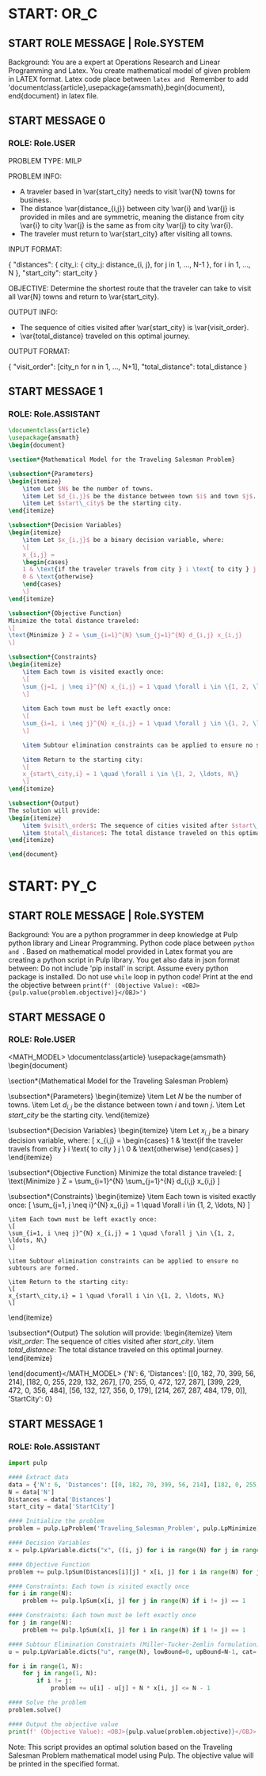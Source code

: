 # START: OR_C 
## START ROLE MESSAGE | Role.SYSTEM 
Background: You are a expert at Operations Research and Linear Programming and Latex. You create mathematical model of given problem in LATEX format. Latex code place between ```latex and ``` Remember to add 'documentclass{article},usepackage{amsmath},begin{document}, end{document} in latex file. 
## START MESSAGE 0 
### ROLE: Role.USER
<DESCRIPTION>
PROBLEM TYPE: MILP

PROBLEM INFO:

- A traveler based in \var{start_city} needs to visit \var{N} towns for business.
- The distance \var{distance_{i,j}} between city \var{i} and \var{j} is provided in miles and are symmetric, meaning the distance from city \var{i} to city \var{j} is the same as from city \var{j} to city \var{i}.
- The traveler must return to \var{start_city} after visiting all towns.

INPUT FORMAT: 

{
    "distances": {
        city_i: {
            city_j: distance_{i, j},
            for j in 1, ..., N-1
        },
        for i in 1, ..., N
    },
    "start_city": start_city
}

OBJECTIVE: Determine the shortest route that the traveler can take to visit all \var{N} towns and return to \var{start_city}.

OUTPUT INFO:

- The sequence of cities visited after \var{start_city} is \var{visit_order}.
- \var{total_distance} traveled on this optimal journey.

OUTPUT FORMAT:

{
    "visit_order": [city_n for n in 1, ..., N+1],
    "total_distance": total_distance
}
</DESCRIPTION>


## START MESSAGE 1 
### ROLE: Role.ASSISTANT
```latex
\documentclass{article}
\usepackage{amsmath}
\begin{document}

\section*{Mathematical Model for the Traveling Salesman Problem}

\subsection*{Parameters}
\begin{itemize}
    \item Let $N$ be the number of towns.
    \item Let $d_{i,j}$ be the distance between town $i$ and town $j$.
    \item Let $start\_city$ be the starting city.
\end{itemize}

\subsection*{Decision Variables}
\begin{itemize}
    \item Let $x_{i,j}$ be a binary decision variable, where:
    \[
    x_{i,j} = 
    \begin{cases} 
    1 & \text{if the traveler travels from city } i \text{ to city } j \\ 
    0 & \text{otherwise} 
    \end{cases}
    \]
\end{itemize}

\subsection*{Objective Function}
Minimize the total distance traveled:
\[
\text{Minimize } Z = \sum_{i=1}^{N} \sum_{j=1}^{N} d_{i,j} x_{i,j}
\]

\subsection*{Constraints}
\begin{itemize}
    \item Each town is visited exactly once:
    \[
    \sum_{j=1, j \neq i}^{N} x_{i,j} = 1 \quad \forall i \in \{1, 2, \ldots, N\}
    \]
    
    \item Each town must be left exactly once:
    \[
    \sum_{i=1, i \neq j}^{N} x_{i,j} = 1 \quad \forall j \in \{1, 2, \ldots, N\}
    \]

    \item Subtour elimination constraints can be applied to ensure no subtours are formed.

    \item Return to the starting city:
    \[
    x_{start\_city,i} = 1 \quad \forall i \in \{1, 2, \ldots, N\}
    \]
\end{itemize}

\subsection*{Output}
The solution will provide:
\begin{itemize}
    \item $visit\_order$: The sequence of cities visited after $start\_city$.
    \item $total\_distance$: The total distance traveled on this optimal journey.
\end{itemize}

\end{document}
```

# START: PY_C 
## START ROLE MESSAGE | Role.SYSTEM 
Background: You are a python programmer in deep knowledge at Pulp python library and Linear Programming. Python code place between ```python and ```. Based on mathematical model provided in Latex format you are creating a python script in Pulp library. You get also data in json format between: <DATA></DATA> Do not include 'pip install' in script. Assume every python package is installed. Do not use `while` loop in python code! Print at the end the objective between <OBJ></OBJ> `print(f' (Objective Value): <OBJ>{pulp.value(problem.objective)}</OBJ>')` 
## START MESSAGE 0 
### ROLE: Role.USER
<MATH_MODEL>
\documentclass{article}
\usepackage{amsmath}
\begin{document}

\section*{Mathematical Model for the Traveling Salesman Problem}

\subsection*{Parameters}
\begin{itemize}
    \item Let $N$ be the number of towns.
    \item Let $d_{i,j}$ be the distance between town $i$ and town $j$.
    \item Let $start\_city$ be the starting city.
\end{itemize}

\subsection*{Decision Variables}
\begin{itemize}
    \item Let $x_{i,j}$ be a binary decision variable, where:
    \[
    x_{i,j} = 
    \begin{cases} 
    1 & \text{if the traveler travels from city } i \text{ to city } j \\ 
    0 & \text{otherwise} 
    \end{cases}
    \]
\end{itemize}

\subsection*{Objective Function}
Minimize the total distance traveled:
\[
\text{Minimize } Z = \sum_{i=1}^{N} \sum_{j=1}^{N} d_{i,j} x_{i,j}
\]

\subsection*{Constraints}
\begin{itemize}
    \item Each town is visited exactly once:
    \[
    \sum_{j=1, j \neq i}^{N} x_{i,j} = 1 \quad \forall i \in \{1, 2, \ldots, N\}
    \]
    
    \item Each town must be left exactly once:
    \[
    \sum_{i=1, i \neq j}^{N} x_{i,j} = 1 \quad \forall j \in \{1, 2, \ldots, N\}
    \]

    \item Subtour elimination constraints can be applied to ensure no subtours are formed.

    \item Return to the starting city:
    \[
    x_{start\_city,i} = 1 \quad \forall i \in \{1, 2, \ldots, N\}
    \]
\end{itemize}

\subsection*{Output}
The solution will provide:
\begin{itemize}
    \item $visit\_order$: The sequence of cities visited after $start\_city$.
    \item $total\_distance$: The total distance traveled on this optimal journey.
\end{itemize}

\end{document}</MATH_MODEL>
<DATA>
{'N': 6, 'Distances': [[0, 182, 70, 399, 56, 214], [182, 0, 255, 229, 132, 267], [70, 255, 0, 472, 127, 287], [399, 229, 472, 0, 356, 484], [56, 132, 127, 356, 0, 179], [214, 267, 287, 484, 179, 0]], 'StartCity': 0}</DATA>


## START MESSAGE 1 
### ROLE: Role.ASSISTANT
```python
import pulp

#### Extract data
data = {'N': 6, 'Distances': [[0, 182, 70, 399, 56, 214], [182, 0, 255, 229, 132, 267], [70, 255, 0, 472, 127, 287], [399, 229, 472, 0, 356, 484], [56, 132, 127, 356, 0, 179], [214, 267, 287, 484, 179, 0]], 'StartCity': 0}
N = data['N']
Distances = data['Distances']
start_city = data['StartCity']

#### Initialize the problem
problem = pulp.LpProblem('Traveling_Salesman_Problem', pulp.LpMinimize)

#### Decision Variables
x = pulp.LpVariable.dicts("x", ((i, j) for i in range(N) for j in range(N)), cat='Binary')

#### Objective Function
problem += pulp.lpSum(Distances[i][j] * x[i, j] for i in range(N) for j in range(N))

#### Constraints: Each town is visited exactly once
for i in range(N):
    problem += pulp.lpSum(x[i, j] for j in range(N) if i != j) == 1

#### Constraints: Each town must be left exactly once
for j in range(N):
    problem += pulp.lpSum(x[i, j] for i in range(N) if i != j) == 1

#### Subtour Elimination Constraints (Miller-Tucker-Zemlin formulation)
u = pulp.LpVariable.dicts("u", range(N), lowBound=0, upBound=N-1, cat='Continuous')

for i in range(1, N):
    for j in range(1, N):
        if i != j:
            problem += u[i] - u[j] + N * x[i, j] <= N - 1

#### Solve the problem
problem.solve()

#### Output the objective value
print(f' (Objective Value): <OBJ>{pulp.value(problem.objective)}</OBJ>')
```

Note: This script provides an optimal solution based on the Traveling Salesman Problem mathematical model using Pulp. The objective value will be printed in the specified format.

